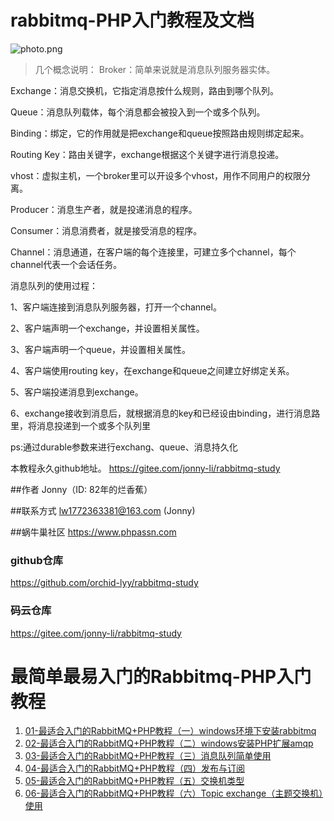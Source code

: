 rabbitmq-PHP入门教程及文档
===================

![photo.png](https://image.phpassn.com/upload/Assn02/42/a8/2018-10-16_609e521312c6a793d2a50924d363d9cf)

>几个概念说明：
Broker：简单来说就是消息队列服务器实体。

Exchange：消息交换机，它指定消息按什么规则，路由到哪个队列。

Queue：消息队列载体，每个消息都会被投入到一个或多个队列。

Binding：绑定，它的作用就是把exchange和queue按照路由规则绑定起来。

Routing Key：路由关键字，exchange根据这个关键字进行消息投递。

vhost：虚拟主机，一个broker里可以开设多个vhost，用作不同用户的权限分离。

Producer：消息生产者，就是投递消息的程序。

Consumer：消息消费者，就是接受消息的程序。

Channel：消息通道，在客户端的每个连接里，可建立多个channel，每个channel代表一个会话任务。

消息队列的使用过程：

1、客户端连接到消息队列服务器，打开一个channel。

2、客户端声明一个exchange，并设置相关属性。

3、客户端声明一个queue，并设置相关属性。

4、客户端使用routing key，在exchange和queue之间建立好绑定关系。

5、客户端投递消息到exchange。

6、exchange接收到消息后，就根据消息的key和已经设由binding，进行消息路里，将消息投递到一个或多个队列里

ps:通过durable参数来进行exchang、queue、消息持久化

本教程永久github地址。
https://gitee.com/jonny-li/rabbitmq-study

##作者
Jonny（ID: 82年的烂香蕉） 

##联系方式
lw1772363381@163.com (Jonny)

##蜗牛巢社区
https://www.phpassn.com

### github仓库
https://github.com/orchid-lyy/rabbitmq-study

### 码云仓库
https://gitee.com/jonny-li/rabbitmq-study

最简单最易入门的Rabbitmq-PHP入门教程
===================
1. [01-最适合入门的RabbitMQ+PHP教程（一）windows环境下安装rabbitmq](https://www.phpassn.com/article/97.html) 
2. [02-最适合入门的RabbitMQ+PHP教程（二）windows安装PHP扩展amqp](https://www.phpassn.com/article/98.html) 
3. [03-最适合入门的RabbitMQ+PHP教程（三）消息队列简单使用](https://www.phpassn.com/article/99.html) 
4. [04-最适合入门的RabbitMQ+PHP教程（四）发布与订阅](https://www.phpassn.com/article/101.html) 
5. [05-最适合入门的RabbitMQ+PHP教程（五）交换机类型](https://www.phpassn.com/article/102.html)  
6. [06-最适合入门的RabbitMQ+PHP教程（六）Topic exchange（主题交换机）使用](https://www.phpassn.com/article/108.html) 